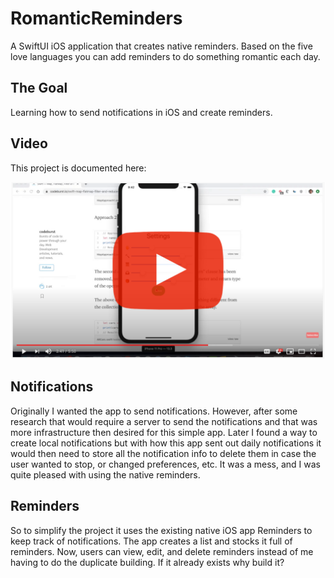 # RomanticReminders
A SwiftUI iOS application that creates native reminders.  Based on the five love languages you can add reminders to do something romantic each day.



## The Goal
Learning how to send notifications in iOS and create reminders.

## Video

This project is documented here:

[![Watch the video](https://raw.githubusercontent.com/peterfoxflick/RomanticReminders/master/Youtube%20Thumbnails.png)](https://www.youtube.com/watch?v=dzaCMaXOOEM)

## Notifications

Originally I wanted the app to send notifications. However, after some research that would require a server to send the notifications and that was more infrastructure then desired for this simple app.
Later I found a way to create local notifications but with how this app sent out daily notifications it would then need to store all the notification info to delete them in case the user wanted to stop, or changed preferences, etc. It was a mess, and I was quite pleased with using the native reminders.

## Reminders

So to simplify the project it uses the existing native iOS app Reminders to keep track of notifications. The app creates a list and stocks it full of reminders. Now, users can view, edit, and delete reminders instead of me having to do the duplicate building. If it already exists why build it?
